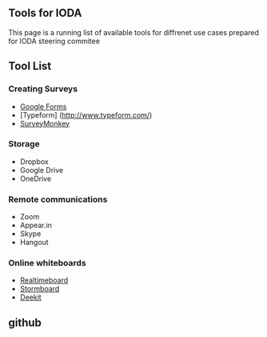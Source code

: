 ## Tools for IODA
This page is a running list of available tools for diffrenet use cases prepared for IODA steering commitee


## Tool List

### Creating Surveys
* [Google Forms](https://www.google.com/forms)
* [Typeform] (http://www.typeform.com/)
* [SurveyMonkey](https://www.surveymonkey.com/)


### Storage
* Dropbox
* Google Drive
* OneDrive 

### Remote communications
* Zoom 
* Appear.in
* Skype
* Hangout


### Online whiteboards
* [Realtimeboard](https://realtimeboard.com/)
* [Stormboard](https://stormboard.com/)
* [Deekit](https://www.deekit.com/)



## github